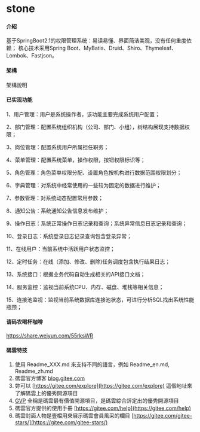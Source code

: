 # stone

#### 介紹
基于SpringBoot2.1的权限管理系统：易读易懂、界面简洁美观，没有任何重度依赖；
核心技术采用Spring Boot、MyBatis、Druid、Shiro、Thymeleaf、Lombok、Fastjson。

#### 架構
架構說明

#### 已实现功能

1、用户管理：用户是系统操作者，该功能主要完成系统用户配置；

2、部门管理：配置系统组织机构（公司、部门、小组），树结构展现支持数据权限；

3、岗位管理：配置系统用户所属担任职务；

4、菜单管理：配置系统菜单，操作权限，按钮权限标识等；

5、角色管理：角色菜单权限分配、设置角色按机构进行数据范围权限划分；

6、字典管理：对系统中经常使用的一些较为固定的数据进行维护；

7、参数管理：对系统动态配置常用参数；

8、通知公告：系统通知公告信息发布维护；

9、操作日志：系统正常操作日志记录和查询；系统异常信息日志记录和查询；

10、登录日志：系统登录日志记录查询包含登录异常；

11、在线用户：当前系统中活跃用户状态监控；

12、定时任务：在线（添加、修改、删除)任务调度包含执行结果日志；

13、系统接口：根据业务代码自动生成相关的API接口文档；

14、服务监控：监视当前系统CPU、内存、磁盘、堆栈等相关信息；

15、连接池监视：监视当前系统数据库连接池状态，可进行分析SQL找出系统性能瓶颈；

#### 请码农喝杯咖啡

https://share.weiyun.com/55rksWR

#### 碼雲特技

1. 使用 Readme\_XXX.md 來支持不同的語言，例如 Readme\_en.md, Readme\_zh.md
2. 碼雲官方博客 [blog.gitee.com](https://blog.gitee.com)
3. 妳可以 [https://gitee.com/explore](https://gitee.com/explore) 這個地址來了解碼雲上的優秀開源項目
4. [GVP](https://gitee.com/gvp) 全稱是碼雲最有價值開源項目，是碼雲綜合評定出的優秀開源項目
5. 碼雲官方提供的使用手冊 [https://gitee.com/help](https://gitee.com/help)
6. 碼雲封面人物是壹檔用來展示碼雲會員風采的欄目 [https://gitee.com/gitee-stars/](https://gitee.com/gitee-stars/)